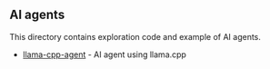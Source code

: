 ## AI agents
This directory contains exploration code and example of AI agents.

* [llama-cpp-agent](llama-cpp-agent/README.md) - AI agent using llama.cpp
